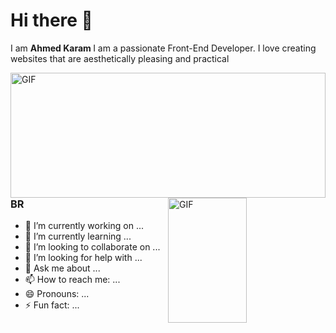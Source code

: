 # Hi there 👋

I am <b> Ahmed Karam </b> I am a passionate Front-End Developer. I love creating websites that are aesthetically pleasing and practical

<img align="right" alt="GIF" src="https://i.pinimg.com/564x/92/bd/1d/92bd1db9b6f2777842750286082200b0.jpg" width="100%" height="200" />

<br/>
 
<img align="right" alt="GIF" src="https://raw.githubusercontent.com/abhisheknaiidu/abhisheknaiidu/master/code.gif" width="50%" height="200" />

### BR

- 🔭 I’m currently working on ...
- 🌱 I’m currently learning ...
- 👯 I’m looking to collaborate on ...
- 🤔 I’m looking for help with ...
- 💬 Ask me about ...
- 📫 How to reach me: ...
- 😄 Pronouns: ...
- ⚡ Fun fact: ...
